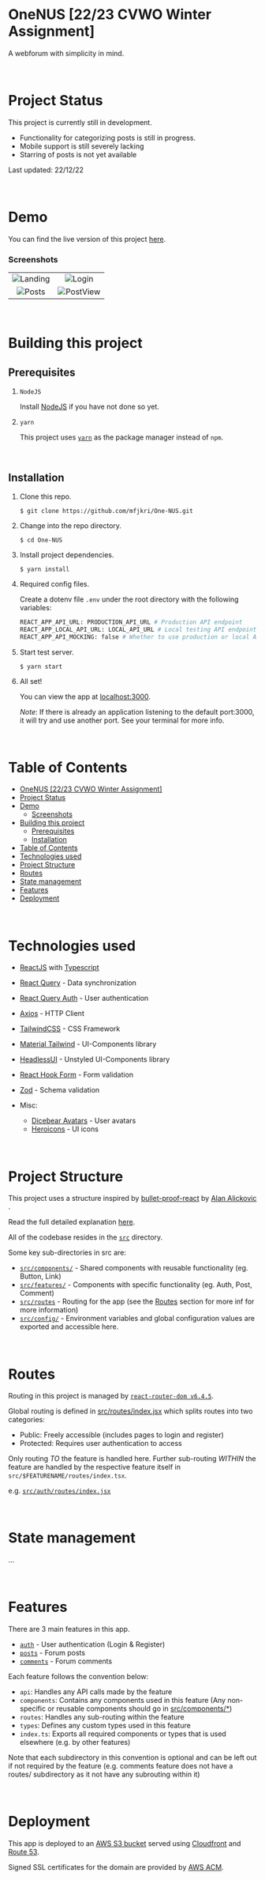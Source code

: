 # OneNUS [22/23 CVWO Winter Assignment]

A webforum with simplicity in mind.

<br/>

# Project Status

This project is currently still in development.

- Functionality for categorizing posts is still in progress.
- Mobile support is still severely lacking
- Starring of posts is not yet available

Last updated: 22/12/22

<br/>

# Demo

You can find the live version of this project [here](https://app.onenus.link).

### Screenshots

|                              |                                |
| :--------------------------: | :----------------------------: |
| ![Landing](docs/landing.jpg) |    ![Login](docs/login.jpg)    |
|   ![Posts](docs/posts.jpg)   | ![PostView](docs/postview.jpg) |

<br/>

# Building this project

## Prerequisites

1. `NodeJS`

   Install [NodeJS](https://nodejs.org/en/download/) if you have not done so yet.

2. `yarn`

   This project uses [`yarn`](https://classic.yarnpkg.com/lang/en/docs/install/) as the package manager instead of `npm`.

<br/>

## Installation

1. Clone this repo.
   ```
   $ git clone https://github.com/mfjkri/One-NUS.git
   ```
2. Change into the repo directory.
   ```
   $ cd One-NUS
   ```
3. Install project dependencies.

   ```
   $ yarn install
   ```

4. Required config files.

   Create a dotenv file `.env` under the root directory with the following variables:

   ```python
   REACT_APP_API_URL: PRODUCTION_API_URL # Production API endpoint
   REACT_APP_LOCAL_API_URL: LOCAL_API_URL # Local testing API endpoint
   REACT_APP_API_MOCKING: false # Whether to use production or local API for local testing (in production mode it will use PRODUCTION_API_URL regardless)
   ```

5. Start test server.

   ```
   $ yarn start
   ```

6. All set!

   You can view the app at [localhost:3000](http://localhost:3000).

   _Note_: If there is already an application listening to the default port:3000, it will try and use another port. See your terminal for more info.

<br/>

# Table of Contents

- [OneNUS \[22/23 CVWO Winter Assignment\]](#onenus-2223-cvwo-winter-assignment)
- [Project Status](#project-status)
- [Demo](#demo)
  - [Screenshots](#screenshots)
- [Building this project](#building-this-project)
  - [Prerequisites](#prerequisites)
  - [Installation](#installation)
- [Table of Contents](#table-of-contents)
- [Technologies used](#technologies-used)
- [Project Structure](#project-structure)
- [Routes](#routes)
- [State management](#state-management)
- [Features](#features)
- [Deployment](#deployment)

<br/>

# Technologies used

- [ReactJS](https://reactjs.org/) with [Typescript](https://www.typescriptlang.org/)
- [React Query](https://react-query-v3.tanstack.com/) - Data synchronization
- [React Query Auth](https://github.com/alan2207/react-query-auth) - User authentication
- [Axios](https://axios-http.com/docs/intro) - HTTP Client
- [TailwindCSS](https://tailwindcss.com/) - CSS Framework
- [Material Tailwind](https://www.material-tailwind.com/) - UI-Components library
- [HeadlessUI](https://headlessui.com/) - Unstyled UI-Components library
- [React Hook Form](https://react-hook-form.com/) - Form validation
- [Zod](https://zod.dev/) - Schema validation

- Misc:
  - [Dicebear Avatars](https://avatars.dicebear.com/) - User avatars
  - [Heroicons](https://heroicons.com/) - UI icons

<br/>

# Project Structure

This project uses a structure inspired by [bullet-proof-react](https://github.com/alan2207/bulletproof-react/) by [Alan Alickovic ](https://github.com/alan2207).

Read the full detailed explanation [here](https://github.com/alan2207/bulletproof-react/blob/master/docs/project-structure.md).

All of the codebase resides in the [`src`](src/) directory.

Some key sub-directories in src are:

- [`src/components/`](src/components/) - Shared components with reusable functionality (eg. Button, Link)
- [`src/features/`](src/features/) - Components with specific functionality (eg. Auth, Post, Comment)
- [`src/routes`](src/routes/) - Routing for the app (see the [Routes](#Routes) section for more inf for more information)
- [`src/config/`](src/config/) - Environment variables and global configuration values are exported and accessible here.

<br/>

# Routes

Routing in this project is managed by [`react-router-dom v6.4.5`](https://reactrouter.com/en/main).

Global routing is defined in [src/routes/index.jsx](src/routes/index.tsx) which splits routes into two categories:

- Public: Freely accessible (includes pages to login and register)
- Protected: Requires user authentication to access

Only routing _TO_ the feature is handled here. Further sub-routing _WITHIN_ the feature are handled by the respective feature itself in `src/$FEATURENAME/routes/index.tsx`.

e.g. [`src/auth/routes/index.jsx`](src/features/auth/routes/index.tsx)

<br/>

# State management

...

<br/>

# Features

There are 3 main features in this app.

- [`auth`](src/features/auth/) - User authentication (Login & Register)
- [`posts`](src/features/posts/) - Forum posts
- [`comments`](src/features/comments/) - Forum comments

Each feature follows the convention below:

- `api`: Handles any API calls made by the feature
- `components`: Contains any components used in this feature (Any non-specific or reusable components should go in [src/components/\*](src/components/))
- `routes`: Handles any sub-routing within the feature
- `types`: Defines any custom types used in this feature
- `index.ts`: Exports all required components or types that is used elsewhere (e.g. by other features)

Note that each subdirectory in this convention is optional and can be left out if not required by the feature (e.g. comments feature does not have a routes/ subdirectory as it not have any subrouting within it)

<br/>

# Deployment

This app is deployed to an [AWS S3 bucket](https://aws.amazon.com/s3/) served using [Cloudfront](https://aws.amazon.com/cloudfront/) and [Route 53](https://aws.amazon.com/route53/).

Signed SSL certificates for the domain are provided by [AWS ACM](https://aws.amazon.com/certificate-manager/).
